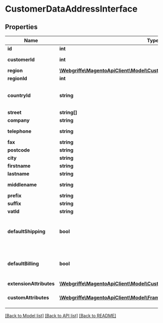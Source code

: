 # CustomerDataAddressInterface

## Properties
Name | Type | Description | Notes
------------ | ------------- | ------------- | -------------
**id** | **int** | ID | [optional] 
**customerId** | **int** | Customer ID | [optional] 
**region** | [**\Webgriffe\MagentoApiClient\Model\CustomerDataRegionInterface**](CustomerDataRegionInterface.md) |  | [optional] 
**regionId** | **int** | Region ID | [optional] 
**countryId** | **string** | Country code in ISO_3166-2 format | [optional] 
**street** | **string[]** | Street | [optional] 
**company** | **string** | Company | [optional] 
**telephone** | **string** | Telephone number | [optional] 
**fax** | **string** | Fax number | [optional] 
**postcode** | **string** | Postcode | [optional] 
**city** | **string** | City name | [optional] 
**firstname** | **string** | First name | [optional] 
**lastname** | **string** | Last name | [optional] 
**middlename** | **string** | Middle name | [optional] 
**prefix** | **string** | Prefix | [optional] 
**suffix** | **string** | Suffix | [optional] 
**vatId** | **string** | Vat id | [optional] 
**defaultShipping** | **bool** | If this address is default shipping address. | [optional] 
**defaultBilling** | **bool** | If this address is default billing address | [optional] 
**extensionAttributes** | [**\Webgriffe\MagentoApiClient\Model\CustomerDataAddressExtensionInterface**](CustomerDataAddressExtensionInterface.md) |  | [optional] 
**customAttributes** | [**\Webgriffe\MagentoApiClient\Model\FrameworkAttributeInterface[]**](FrameworkAttributeInterface.md) | Custom attributes values. | [optional] 

[[Back to Model list]](../README.md#documentation-for-models) [[Back to API list]](../README.md#documentation-for-api-endpoints) [[Back to README]](../README.md)


